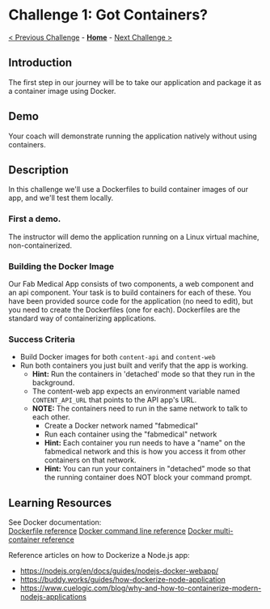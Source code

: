 # Challenge 1: Got Containers?

[< Previous Challenge](./00-prereqs.md) - **[Home](../README.md)** - [Next Challenge >](./02-acr.md)

## Introduction

The first step in our journey will be to take our application and package it as a container image using Docker.

## Demo
Your coach will demonstrate running the application natively without using containers.

## Description

In this challenge we'll use a Dockerfiles to build container images of our app, and we'll test them locally.

### First a demo.

The instructor will demo the application running on a Linux virtual machine, non-containerized.

### Building the Docker Image

Our Fab Medical App consists of two components, a web component and an api component.  Your task is to build containers for each of these.  You have been provided source code for the application (no need to edit), but you need to create the Dockerfiles (one for each).  Dockerfiles are the standard way of containerizing applications. 

### Success Criteria

- Build Docker images for both `content-api` and `content-web`
- Run both containers you just built and verify that the app is working. 
	- **Hint:** Run the containers in 'detached' mode so that they run in the background.
	- The content-web app expects an environment variable named `CONTENT_API_URL` that points to the API app's URL.
	- **NOTE:** The containers need to run in the same network to talk to each other. 
		- Create a Docker network named "fabmedical"
		- Run each container using the "fabmedical" network
		- **Hint:** Each container you run needs to have a "name" on the fabmedical network and this is how you access it from other containers on that network.
		- **Hint:** You can run your containers in "detached" mode so that the running container does NOT block your command prompt.

## Learning Resources

See Docker documentation:  
[Dockerfile reference](https://docs.docker.com/engine/reference/builder/)
[Docker command line reference](https://docs.docker.com/engine/reference/commandline/cli/)
[Docker multi-container reference](https://docs.docker.com/get-started/07_multi_container/)

Reference articles on how to Dockerize a Node.js app:
- <https://nodejs.org/en/docs/guides/nodejs-docker-webapp/>
- <https://buddy.works/guides/how-dockerize-node-application>
- <https://www.cuelogic.com/blog/why-and-how-to-containerize-modern-nodejs-applications>